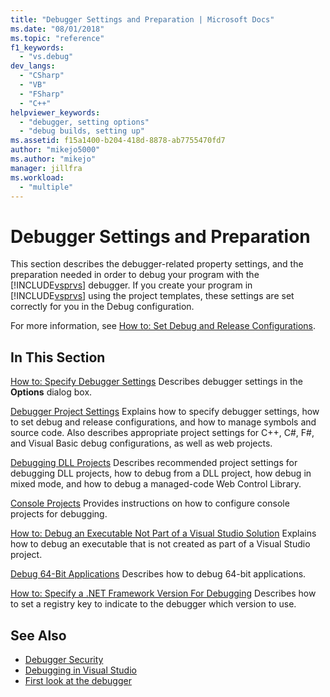 ```yaml
---
title: "Debugger Settings and Preparation | Microsoft Docs"
ms.date: "08/01/2018"
ms.topic: "reference"
f1_keywords:
  - "vs.debug"
dev_langs:
  - "CSharp"
  - "VB"
  - "FSharp"
  - "C++"
helpviewer_keywords:
  - "debugger, setting options"
  - "debug builds, setting up"
ms.assetid: f15a1400-b204-418d-8878-ab7755470fd7
author: "mikejo5000"
ms.author: "mikejo"
manager: jillfra
ms.workload:
  - "multiple"
---
```

# Debugger Settings and Preparation
This section describes the debugger-related property settings, and the preparation needed in order to debug your program with the [!INCLUDE[vsprvs](../code-quality/includes/vsprvs_md.md)] debugger. If you create your program in [!INCLUDE[vsprvs](../code-quality/includes/vsprvs_md.md)] using the project templates, these settings are set correctly for you in the Debug configuration.

 For more information, see [How to: Set Debug and Release Configurations](../debugger/how-to-set-debug-and-release-configurations.md).

## In This Section

 [How to: Specify Debugger Settings](../debugger/how-to-specify-debugger-settings.md)
 Describes debugger settings in the **Options** dialog box.
 
 [Debugger Project Settings](../debugger/debugger-project-settings.md)
 Explains how to specify debugger settings, how to set debug and release configurations, and how to manage symbols and source code. Also describes appropriate project settings for C++, C#, F#, and Visual Basic debug configurations, as well as web projects.

 [Debugging DLL Projects](../debugger/debugging-dll-projects.md)
 Describes recommended project settings for debugging DLL projects, how to debug from a DLL project, how debug in mixed mode, and how to debug a managed-code Web Control Library.

 [Console Projects](../debugger/debugging-preparation-console-projects.md)
 Provides instructions on how to configure console projects for debugging.

 [How to: Debug an Executable Not Part of a Visual Studio Solution](../debugger/how-to-debug-an-executable-not-part-of-a-visual-studio-solution.md)
 Explains how to debug an executable that is not created as part of a Visual Studio project.

 [Debug 64-Bit Applications](../debugger/debug-64-bit-applications.md)
 Describes how to debug 64-bit applications.

 [How to: Specify a .NET Framework Version For Debugging](../debugger/how-to-specify-a-dotnet-framework-version-for-debugging.md)
 Describes how to set a registry key to indicate to the debugger which version to use.

## See Also
- [Debugger Security](../debugger/debugger-security.md)
- [Debugging in Visual Studio](../debugger/index.yml)
- [First look at the debugger](../debugger/debugger-feature-tour.md)